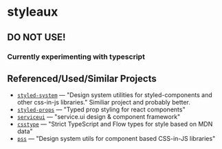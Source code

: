 #  styleaux

## DO NOT USE!
### Currently experimenting with typescript 

## Referenced/Used/Similar Projects

- [`styled-system`](https://github.com/jxnblk/styled-system) — "Design system utilities for styled-components and other css-in-js libraries." Similiar project and probably better.
- [`styled-props`](https://github.com/johanneslumpe/styled-props) — "Typed prop styling for react components"
- [`serviceui`](https://github.com/servicejs/serviceui) — "service.ui design & component framework"
- [`csstype`](https://github.com/frenic/csstype) — "Strict TypeScript and Flow types for style based on MDN data"
- [`pss`](https://github.com/exah/pss) — "Design system utils for component based CSS-in-JS libraries"
